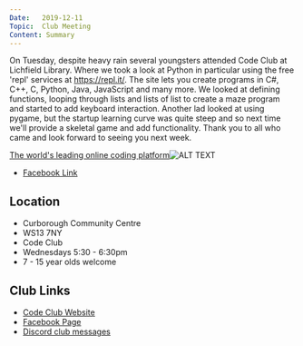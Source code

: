 ```yaml
---
Date:   2019-12-11
Topic:  Club Meeting
Content: Summary
---
```

On Tuesday, despite heavy rain several youngsters attended Code Club at Lichfield Library. Where we took a look at Python in particular using the free 'repl' services at https://repl.it/. The site lets you create programs in C#, C++, C, Python, Java, JavaScript and many more.
We looked at defining functions,  looping through lists and lists of list to create a maze program and started to add keyboard interaction.
Another lad looked at using pygame, but the startup learning curve was quite steep and so next time we'll provide a skeletal game and add functionality.
Thank you to all who came and look forward to seeing you next week.

[The world's leading online coding platform](https://l.facebook.com/l.php?u=https%3A%2F%2Frepl.it%2F&h=AT3ZATOm_suInTH7q-5A1zx0230MrPAi4Y7Igxa-tp9AP76V2S3rqNB9uaqFcj7ryR9XSiSCzNin4QEvdPX2_9oHRTaiIFF_Y_zec07PrFotSEEC3koypO2oozwUQsxb&s=1)![ALT TEXT](https://external.fbhx6-1.fna.fbcdn.net/emg1/v/t13/3805970848012387675?url=https%3A%2F%2Frepl.it%2Fpublic%2Fimages%2Fsm.png&fb_obo=1&utld=repl.it&stp=c0.5000x0.5000f_dst-emg0_p720x720_q75&ccb=13-1&oh=06_AbG1rwLyIC5X-e8sYiUICUOHlLXJzOH1HNJvvxra-PMaig&oe=6528496C&_nc_sid=e609ca)

* [Facebook Link](https://www.facebook.com/1481985248595237/posts/2431888463604906/)

## Location

* Curborough Community Centre
* WS13 7NY
* Code Club
* Wednesdays 5:30 - 6:30pm
* 7 - 15 year olds welcome

## Club Links

* [Code Club Website](https://lichfield-code-club.github.io/)
* [Facebook Page](https://www.facebook.com/LichfieldCoders)
* [Discord club messages](https://discord.gg/szz6xGK)
